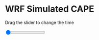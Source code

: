 <h1>WRF Simulated CAPE</h1>
<p>Drag the slider to change the time</p>

<div class="slidecontainer">
<input oninput='setImage(this)' class="slider" type="range" min="0" max="47" value="0" step="1" />
<img id='img'/>
</div>

<script>
var img = document.getElementById('img');
var img_array = ['/assets/images/wrf/cp_wrfout_d01_2020-03-29_12:00:00.png',
'/assets/images/wrf/cp_wrfout_d01_2020-03-29_13:00:00.png',
'/assets/images/wrf/cp_wrfout_d01_2020-03-29_14:00:00.png',
'/assets/images/wrf/cp_wrfout_d01_2020-03-29_15:00:00.png',
'/assets/images/wrf/cp_wrfout_d01_2020-03-29_16:00:00.png',
'/assets/images/wrf/cp_wrfout_d01_2020-03-29_17:00:00.png',
'/assets/images/wrf/cp_wrfout_d01_2020-03-29_18:00:00.png',
'/assets/images/wrf/cp_wrfout_d01_2020-03-29_19:00:00.png',
'/assets/images/wrf/cp_wrfout_d01_2020-03-29_20:00:00.png',
'/assets/images/wrf/cp_wrfout_d01_2020-03-29_21:00:00.png',
'/assets/images/wrf/cp_wrfout_d01_2020-03-29_22:00:00.png',
'/assets/images/wrf/cp_wrfout_d01_2020-03-29_23:00:00.png',
'/assets/images/wrf/cp_wrfout_d01_2020-03-30_00:00:00.png',
'/assets/images/wrf/cp_wrfout_d01_2020-03-30_01:00:00.png',
'/assets/images/wrf/cp_wrfout_d01_2020-03-30_02:00:00.png',
'/assets/images/wrf/cp_wrfout_d01_2020-03-30_03:00:00.png',
'/assets/images/wrf/cp_wrfout_d01_2020-03-30_04:00:00.png',
'/assets/images/wrf/cp_wrfout_d01_2020-03-30_05:00:00.png',
'/assets/images/wrf/cp_wrfout_d01_2020-03-30_06:00:00.png',
'/assets/images/wrf/cp_wrfout_d01_2020-03-30_07:00:00.png',
'/assets/images/wrf/cp_wrfout_d01_2020-03-30_08:00:00.png',
'/assets/images/wrf/cp_wrfout_d01_2020-03-30_09:00:00.png',
'/assets/images/wrf/cp_wrfout_d01_2020-03-30_10:00:00.png',
'/assets/images/wrf/cp_wrfout_d01_2020-03-30_11:00:00.png',
'/assets/images/wrf/cp_wrfout_d01_2020-03-30_12:00:00.png',
'/assets/images/wrf/cp_wrfout_d01_2020-03-30_13:00:00.png',
'/assets/images/wrf/cp_wrfout_d01_2020-03-30_14:00:00.png',
'/assets/images/wrf/cp_wrfout_d01_2020-03-30_15:00:00.png',
'/assets/images/wrf/cp_wrfout_d01_2020-03-30_16:00:00.png',
'/assets/images/wrf/cp_wrfout_d01_2020-03-30_17:00:00.png',
'/assets/images/wrf/cp_wrfout_d01_2020-03-30_18:00:00.png',
'/assets/images/wrf/cp_wrfout_d01_2020-03-30_19:00:00.png',
'/assets/images/wrf/cp_wrfout_d01_2020-03-30_20:00:00.png',
'/assets/images/wrf/cp_wrfout_d01_2020-03-30_21:00:00.png',
'/assets/images/wrf/cp_wrfout_d01_2020-03-30_22:00:00.png',
'/assets/images/wrf/cp_wrfout_d01_2020-03-30_23:00:00.png',
'/assets/images/wrf/cp_wrfout_d01_2020-03-31_00:00:00.png',
'/assets/images/wrf/cp_wrfout_d01_2020-03-31_01:00:00.png',
'/assets/images/wrf/cp_wrfout_d01_2020-03-31_02:00:00.png',
'/assets/images/wrf/cp_wrfout_d01_2020-03-31_03:00:00.png',
'/assets/images/wrf/cp_wrfout_d01_2020-03-31_04:00:00.png',
'/assets/images/wrf/cp_wrfout_d01_2020-03-31_05:00:00.png',
'/assets/images/wrf/cp_wrfout_d01_2020-03-31_06:00:00.png',
'/assets/images/wrf/cp_wrfout_d01_2020-03-31_07:00:00.png',
'/assets/images/wrf/cp_wrfout_d01_2020-03-31_08:00:00.png',
'/assets/images/wrf/cp_wrfout_d01_2020-03-31_09:00:00.png',
'/assets/images/wrf/cp_wrfout_d01_2020-03-31_10:00:00.png',];
function setImage(obj)
{
        var value = obj.value;
        img.src = img_array[value];

}
</script>
